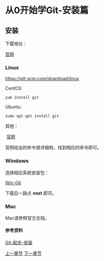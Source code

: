 # 从0开始学Git-安装篇

## 安装

下载地址：

[官网](https://git-scm.com/downloads)

### Linux

https://git-scm.com/download/linux

CentOS:

```
yum install git
```

Ubuntu:

```linux
sudo apt-get install git
```

其他：

​	[官网](https://git-scm.com/download/linux)

官网给出的命令很详细啦，找到相应的命令即可。

### Windows

选择相应系统安装包：

[Win-Git](https://git-scm.com/download/win)

下载后一路点 **next** 即可。

### Mac

Mac请参照官方文档。

#### 参考资料

[Git-起步-安装](https://git-scm.com/book/zh/v2/%E8%B5%B7%E6%AD%A5-%E5%AE%89%E8%A3%85-Git)



[上一章节](1-1版本控制简单介绍.md)											[下一章节](2-1-1Windows工具的选择.md)
